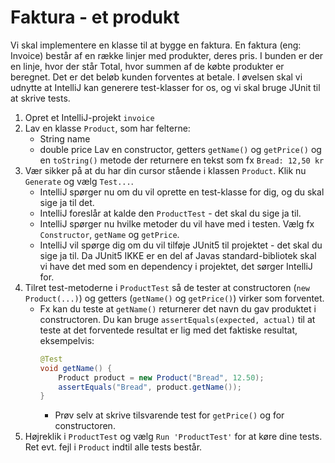 # Faktura - et produkt

Vi skal implementere en klasse til at bygge en faktura. En faktura (eng: Invoice) består af en række linjer med produkter, deres pris. I bunden er der en linje, hvor der står Total, hvor summen af de købte produkter er beregnet. Det er det beløb kunden forventes at betale.
I øvelsen skal vi udnytte at IntelliJ kan generere test-klasser for os, og vi skal bruge JUnit til at skrive tests.

1. Opret et IntelliJ-projekt `invoice`
2. Lav en klasse `Product`, som har felterne:
   - String name
   - double price
   Lav en constructor, getters `getName()` og `getPrice()` og en `toString()` metode der returnere en tekst som fx `Bread: 12,50 kr`
3. Vær sikker på at du har din cursor stående i klassen `Product`. Klik nu `Generate` og vælg `Test...`. 
   - IntelliJ spørger nu om du vil oprette en test-klasse for dig, og du skal sige ja til det. 
   - IntelliJ foreslår at kalde den `ProductTest` - det skal du sige ja til.
   - IntelliJ spørger nu hvilke metoder du vil have med i testen. Vælg fx `Constructor`, `getName` og `getPrice`.
   - IntelliJ vil spørge dig om du vil tilføje JUnit5 til projektet - det skal du sige ja til. Da JUnit5 IKKE er en del af Javas standard-bibliotek skal vi have det med som en dependency i projektet, det sørger IntelliJ for.
4. Tilret test-metoderne i `ProductTest` så de tester at constructoren (`new Product(...)`) og getters (`getName()` og `getPrice()`) virker som forventet.
   - Fx kan du teste at `getName()` returnerer det navn du gav produktet i constructoren.
     Du kan bruge `assertEquals(expected, actual)` til at teste at det forventede resultat er lig med det faktiske resultat, eksempelvis:
     ```java
     @Test
     void getName() {
         Product product = new Product("Bread", 12.50);
         assertEquals("Bread", product.getName());
     }
     ```
     - Prøv selv at skrive tilsvarende test for `getPrice()` og for constructoren.
5. Højreklik i `ProductTest` og vælg `Run 'ProductTest'` for at køre dine tests. Ret evt. fejl i `Product` indtil alle tests består.